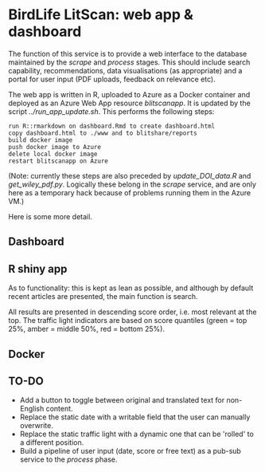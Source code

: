 # BirdLife LitScan: web app & dashboard

The function of this service is to provide a web interface to the database maintained by the _scrape_ and _process_ stages. This should include search capability, recommendations, data visualisations (as appropriate) and a portal for user input (PDF uploads, feedback on relevance etc).

The web app is written in R, uploaded to Azure as a Docker container and deployed as an Azure Web App resource _blitscanapp_. It is updated by the script _../run\_app\_update.sh_. This performs the following steps:

    run R::rmarkdown on dashboard.Rmd to create dashboard.html
    copy dashboard.html to ./www and to blitshare/reports
    build docker image
    push docker image to Azure
    delete local docker image
    restart blitscanapp on Azure

(Note: currently these steps are also preceded by _update\_DOI\_data.R_ and _get\_wiley\_pdf.py_. Logically these belong in the _scrape_ service, and are only here as a temporary hack because of problems running them in the Azure VM.)

Here is some more detail.

## Dashboard


## R shiny app

As to functionality: this is kept as lean as possible, and although by default recent articles are presented, the main function is search. 

All results are presented in descending score order, i.e. most relevant at the top. The traffic light indicators are based on score quantiles (green = top 25%, amber = middle 50%, red = bottom 25%). 



## Docker






## TO-DO

- Add a button to toggle between original and translated text for non-English content. 
- Replace the static date with a writable field that the user can manually overwrite.
- Replace the static traffic light with a dynamic one that can be 'rolled' to a different position.
- Build a pipeline of user input (date, score or free text) as a pub-sub service to the _process_ phase.
